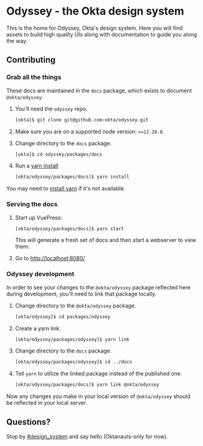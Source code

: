# Odyssey - the Okta design system

This is the home for Odyssey, Okta's design system. Here you will find assets to build high quality UIs along with documentation to guide you along the way.

## Contributing

### Grab all the things

These docs are maintained in the `docs` package, which exists to document `@okta/odyssey`.

1. You'll need the `odyssey` repo.

   ```bash
   [okta]$ git clone git@github.com:okta/odyssey.git
   ```

2. Make sure you are on a supported node version: `>=12.20.0`.

3. Change directory to the `docs` package.

   ```bash
   [okta]$ cd odyssey/packages/docs
   ```

4. Run a [yarn install](https://yarnpkg.com/en/docs/cli/install)

   ```bash
   [okta/odyssey/packages/docs]$ yarn install
   ```

You may need to [install yarn](https://yarnpkg.com/en/docs/install) if it's not available.

### Serving the docs

1. Start up VuePress:

   ```bash
   [okta/odyssey/packages/docs]$ yarn start
   ```

   This will generate a fresh set of docs and then start a webserver to view them.

2. Go to <http://localhost:8080/>

### Odyssey development

In order to see your changes to the `@okta/odyssey` package reflected here during development, you'll need to link that package locally.

1. Change directory to the `@okta/odyssey` package.

   ```bash
   [okta/odyssey]$ cd packages/odyssey
   ```

2. Create a yarn link.

   ```bash
   [okta/odyssey/packages/odyssey]$ yarn link
   ```

3. Change directory to the `docs` package.

   ```bash
   [okta/odyssey/packages/odyssey]$ cd ../docs
   ```

4. Tell `yarn` to utilize the linked package instead of the published one.

   ```bash
   [okta/odyssey/packages/docs]$ yarn link @okta/odyssey
   ```

Now any changes you make in your local version of `@okta/odyssey` should be reflected in your local server.

## Questions?

Stop by [#design_system](https://okta.slack.com/messages/C7T2H3KNJ) and say hello (Oktanauts-only for now).
